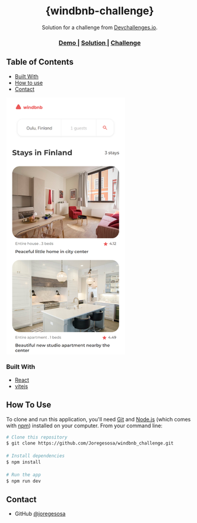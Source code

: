 <!-- Please update value in the {}  -->

<h1 align="center">{windbnb-challenge}</h1>

<div align="center">
   Solution for a challenge from  <a href="http://devchallenges.io" target="_blank">Devchallenges.io</a>.
</div>

<div align="center">
  <h3>
    <a href="https://joregesosa.github.io/windbnb_challenge/">
      Demo
    </a>
    <span> | </span>
    <a href="https://Joregesosa/windbnb-challenge">
      Solution
    </a>
    <span> | </span>
    <a href="https://devchallenges.io/challenges/3JFYedSOZqAxYuOCNmYD">
      Challenge
    </a>
  </h3>
</div>

<!-- TABLE OF CONTENTS -->

## Table of Contents

- [Built With](#built-with)
- [How to use](#how-to-use)
- [Contact](#contact)

<!-- OVERVIEW -->

<img width="320" align='center' src="./src/assets/windbnb-mobile.png" alt="Captrua Demo Mobile"/>


### Built With

<!-- This section should list any major frameworks that you built your project using. Here are a few examples.-->

- [React](https://reactjs.org/)
- [vitejs](https://vitejs.dev/)


## How To Use

<!-- Example: -->

To clone and run this application, you'll need [Git](https://git-scm.com) and [Node.js](https://nodejs.org/en/download/) (which comes with [npm](http://npmjs.com)) installed on your computer. From your command line:

```bash
# Clone this repository
$ git clone https://github.com/Joregesosa/windbnb_challenge.git

# Install dependencies
$ npm install

# Run the app
$ npm run dev
```

## Contact

- GitHub [@joregesosa](https://github.com/Joregesosa/)
